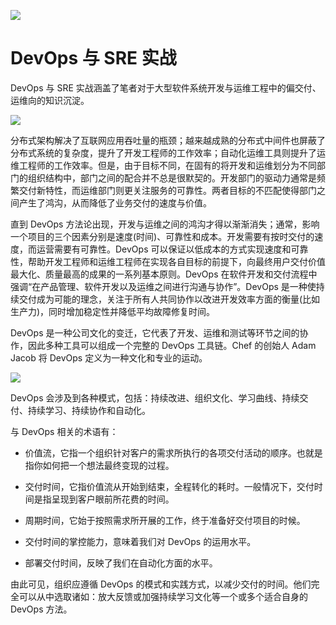 ![](https://cdn-images-1.medium.com/max/2000/1*xhBXGvGwX3Y-wv20rQIrng.jpeg)

# DevOps 与 SRE 实战

DevOps 与 SRE 实战涵盖了笔者对于大型软件系统开发与运维工程中的偏交付、运维向的知识沉淀。

![](https://i.postimg.cc/9Q7CmkFf/image.png)

分布式架构解决了互联网应用吞吐量的瓶颈；越来越成熟的分布式中间件也屏蔽了分布式系统的复杂度，提升了开发工程师的工作效率；自动化运维工具则提升了运维工程师的工作效率。但是，由于目标不同，在固有的将开发和运维划分为不同部门的组织结构中，部门之间的配合并不总是很默契的。开发部门的驱动力通常是频繁交付新特性，而运维部门则更关注服务的可靠性。两者目标的不匹配使得部门之间产生了鸿沟，从而降低了业务交付的速度与价值。

直到 DevOps 方法论出现，开发与运维之间的鸿沟才得以渐渐消失；通常，影响一个项目的三个因素分别是速度(时间)、可靠性和成本。开发需要有按时交付的速度，而运营需要有可靠性。DevOps 可以保证以低成本的方式实现速度和可靠性，帮助开发工程师和运维工程师在实现各自目标的前提下，向最终用户交付价值最大化、质量最高的成果的一系列基本原则。DevOps 在软件开发和交付流程中强调“在产品管理、软件开发以及运维之间进行沟通与协作”。DevOps 是一种使持续交付成为可能的理念，关注于所有人共同协作以改进开发效率方面的衡量(比如生产力)，同时增加稳定性并降低平均故障修复时间。

DevOps 是一种公司文化的变迁，它代表了开发、运维和测试等环节之间的协作，因此多种工具可以组成一个完整的 DevOps 工具链。Chef 的创始人 Adam Jacob 将 DevOps 定义为一种文化和专业的运动。

![](https://ww1.sinaimg.cn/large/007rAy9hgy1g2089fih3vj30e808277g.jpg)

DevOps 会涉及到各种模式，包括：持续改进、组织文化、学习曲线、持续交付、持续学习、持续协作和自动化。

与 DevOps 相关的术语有：

- 价值流，它指一个组织针对客户的需求所执行的各项交付活动的顺序。也就是指你如何把一个想法最终变现的过程。

- 交付时间，它指价值流从开始到结束，全程转化的耗时。一般情况下，交付时间是指呈现到客户眼前所花费的时间。

- 周期时间，它始于按照需求所开展的工作，终于准备好交付项目的时候。

- 交付时间的掌控能力，意味着我们对 DevOps 的运用水平。

- 部署交付时间，反映了我们在自动化方面的水平。

由此可见，组织应遵循 DevOps 的模式和实践方式，以减少交付的时间。他们完全可以从中选取诸如：放大反馈或加强持续学习文化等一个或多个适合自身的 DevOps 方法。
